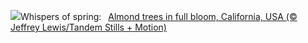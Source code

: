 ![](https://www.bing.com/th?id=OHR.AlmondBloom_EN-GB1597354160_UHD.jpg&w=1000)Whispers of spring:&nbsp;&ensp;[Almond trees in full bloom, California, USA (© Jeffrey Lewis/Tandem Stills + Motion)](https://www.bing.com/th?id=OHR.AlmondBloom_EN-GB1597354160_UHD.jpg)
<br><br/>
